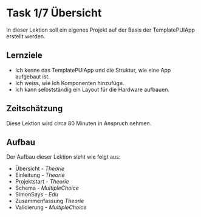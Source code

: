 # Task 1/7 Übersicht
In dieser Lektion soll ein eigenes Projekt auf der Basis der TemplatePUIApp erstellt werden.

## Lernziele
- Ich kenne das TemplatePUIApp und die Struktur, wie eine App aufgebaut ist.
- Ich weiss, wie Ich Komponenten hinzufüge.
- Ich kann selbstständig ein Layout für die Hardware aufbauen.

## Zeitschätzung
Diese Lektion wird circa 80 Minuten in Anspruch nehmen.

## Aufbau
Der Aufbau dieser Lektion sieht wie folgt aus:

- Übersicht - *Theorie*
- Einleitung - *Theorie*
- Projektstart - *Theorie*
- Schema - *MultipleChoice*
- SimonSays - *Edu*
- Zusammenfassung *Theorie*
- Validierung - *MultipleChoice*